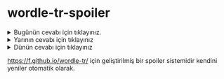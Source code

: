 # wordle-tr-spoiler

<details>
  <summary>Bugünün cevabı için tıklayınız.</summary>
  <br>
    <b> fisto </b>
</details>

<details>
  <summary>Yarının cevabı için tıklayınız</summary>
  <br>
   <b> kayıt </b>
</details>

<details>
  <summary>Dünün cevabı için tıklayınız </summary>
  <br>
  <b> çörtü </b>
</details>

https://f.github.io/wordle-tr/ için geliştirilmiş bir spoiler sistemidir kendini yeniler otomatik olarak.

